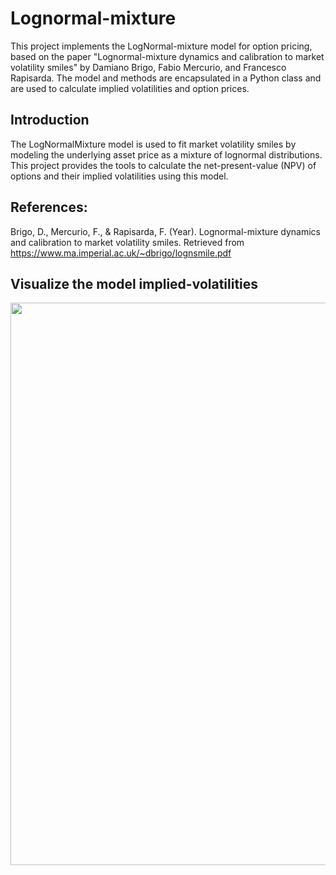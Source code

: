 # Lognormal-mixture
This project implements the LogNormal-mixture model for option pricing, based on the paper "Lognormal-mixture dynamics and calibration to market volatility smiles" by Damiano Brigo, Fabio Mercurio, and Francesco Rapisarda. The model and methods are encapsulated in a Python class and are used to calculate implied volatilities and option prices.

## Introduction
The LogNormalMixture model is used to fit market volatility smiles by modeling the underlying asset price as a mixture of lognormal distributions. This project provides the tools to calculate the net-present-value (NPV) of options and their implied volatilities using this model.

## References:
Brigo, D., Mercurio, F., & Rapisarda, F. (Year). Lognormal-mixture dynamics and calibration to market volatility smiles. Retrieved from https://www.ma.imperial.ac.uk/~dbrigo/lognsmile.pdf

## Visualize the model implied-volatilities
<p align="center">
    <img src="https://i.imgur.com/Vpwt0ru.png" width="900"/>
</p>
